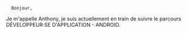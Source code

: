       Bonjour,

Je m'appelle Anthony, je suis actuellement en train de suivre le parcours DÉVELOPPEUR·SE D'APPLICATION - ANDROID.